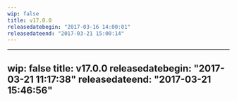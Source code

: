 ```yaml
---
wip: false
title: v17.0.0
releasedatebegin: "2017-03-16 14:00:01"
releasedateend: "2017-03-21 15:00:14"
---
```

---
wip: false
title: v17.0.0
releasedatebegin: "2017-03-21 11:17:38"
releasedateend: "2017-03-21 15:46:56"
---
